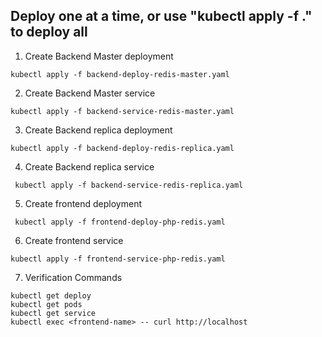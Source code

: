## Deploy one at a time, or use "kubectl apply -f ." to deploy all

1. Create Backend Master deployment

```
kubectl apply -f backend-deploy-redis-master.yaml
```
2. Create Backend  Master service 

```
kubectl apply -f backend-service-redis-master.yaml
```
3. Create Backend replica deployment

```
kubectl apply -f backend-deploy-redis-replica.yaml
```
4. Create Backend replica service 

```
 kubectl apply -f backend-service-redis-replica.yaml
```
5. Create frontend deployment

```
 kubectl apply -f frontend-deploy-php-redis.yaml
```
6. Create frontend service 

```
kubectl apply -f frontend-service-php-redis.yaml
```
7. Verification Commands

```
kubectl get deploy
kubectl get pods 
kubectl get service
kubectl exec <frontend-name> -- curl http://localhost